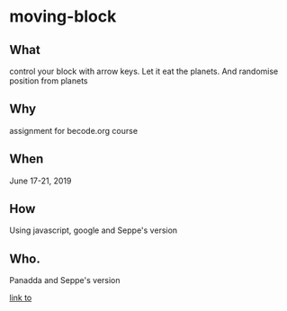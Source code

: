 # moving-block

## What
control your block with arrow keys. Let it eat the planets. And randomise position from planets 

## Why 
assignment for becode.org course 

## When
June 17-21, 2019

## How 
Using javascript, google and Seppe's version

## Who.
Panadda and Seppe's version


[link to](https://panaddamanarata.github.io/moving-block/)
